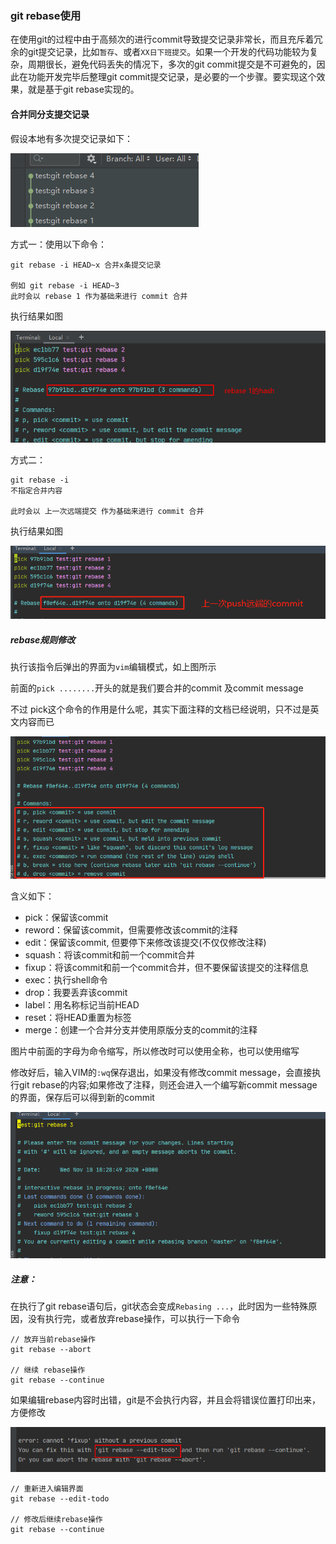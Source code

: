 ### git rebase使用

在使用git的过程中由于高频次的进行commit导致提交记录非常长，而且充斥着冗余的git提交记录，比如`暂存`、或者`XX日下班提交`。如果一个开发的代码功能较为复杂，周期很长，避免代码丢失的情况下，多次的git commit提交是不可避免的，因此在功能开发完毕后整理git commit提交记录，是必要的一个步骤。要实现这个效果，就是基于git rebase实现的。

<h4>合并同分支提交记录</h4>

假设本地有多次提交记录如下：

![image-20201118182947716](./image-20201118182947716.png)



方式一：使用以下命令：

```shell
git rebase -i HEAD~x 合并x条提交记录

例如 git rebase -i HEAD~3
此时会以 rebase 1 作为基础来进行 commit 合并
```

执行结果如图

![image-20201118185428292](./image-20201118185428292.png)

方式二：

```shell
git rebase -i
不指定合并内容

此时会以 上一次远端提交 作为基础来进行 commit 合并
```

执行结果如图

![image-20201118185845433](./image-20201118185845433.png)



<h5>rebase规则修改</h5>

执行该指令后弹出的界面为`vim`编辑模式，如上图所示

前面的`pick ........`开头的就是我们要合并的commit 及commit message

不过 pick这个命令的作用是什么呢，其实下面注释的文档已经说明，只不过是英文内容而已

![image-20201118190243948](./image-20201118190243948.png)

含义如下：

* pick：保留该commit
* reword：保留该commit，但需要修改该commit的注释
* edit：保留该commit, 但要停下来修改该提交(不仅仅修改注释)
* squash：将该commit和前一个commit合并
* fixup：将该commit和前一个commit合并，但不要保留该提交的注释信息
* exec：执行shell命令
* drop：我要丢弃该commit
* label：用名称标记当前HEAD
* reset：将HEAD重置为标签
* merge：创建一个合并分支并使用原版分支的commit的注释

图片中前面的字母为命令缩写，所以修改时可以使用全称，也可以使用缩写



修改好后，输入VIM的`:wq`保存退出，如果没有修改commit message，会直接执行git rebase的内容;如果修改了注释，则还会进入一个编写新commit message的界面，保存后可以得到新的commit

![image-20201118191141118](./image-20201118191141118.png)

<h5>注意：</h5>

在执行了git rebase语句后，git状态会变成`Rebasing ...`，此时因为一些特殊原因，没有执行完，或者放弃rebase操作，可以执行一下命令

```shell
// 放弃当前rebase操作
git rebase --abort

// 继续 rebase操作
git rebase --continue
```

如果编辑rebase内容时出错，git是不会执行内容，并且会将错误位置打印出来，方便修改

![image-20201118192323517](./image-20201118192323517.png)

```shell
// 重新进入编辑界面
git rebase --edit-todo

// 修改后继续rebase操作
git rebase --continue
```

